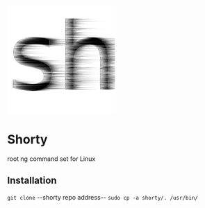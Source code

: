 ![alt text](https://github.com/Giladx/shorty/blob/master/sh.png "Shorty Hyper")
# Shorty 

root ng command set for Linux

## Installation

`git clone` --shorty repo address--
`sudo cp -a shorty/. /usr/bin/`
